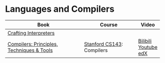 <!DOCTYPE html>

<html lang="en">
    <body>
        <h1 id="languages">Languages and Compilers</h1>
        <table class="centered">
            <thead>
                <tr>
                    <th>Book</th>
                    <th>Course</th>
                    <th>Video</th>
                </tr>
            </thead>
            <tbody>
                <tr>
                    <td><a href="https://craftinginterpreters.com/" target="_blank" class="recommend">Crafting Interpreters</a></td>
                    <td></td>
                    <td></td>
                </tr>
                <tr>
                    <td><a href="https://suif.stanford.edu/dragonbook/" target="_blank">Compilers: Principles, Techniques & Tools</a></td>
                    <td>
                        <a href="http://web.stanford.edu/class/cs143/" target="_blank" class="recommend">Stanford CS143</a>: Compilers
                    </td>
                    <td>
                        <a href="https://www.bilibili.com/video/BV1NE411376V/?share_source=copy_web&vd_source=bf4fe3323c05e39053acae4ea726b03a" target="_blank">Bilibili</a><br>
                        <a href="https://youtube.com/playlist?list=PLTsf9UeqkRebOYdw4uqSN0ugRShSmHrzH&si=r4T2elSHjz6i1Xsy" target="_blank">Youtube</a><br>
                        <a href="https://www.edx.org/learn/computer-science/stanford-university-compilers" target="_blank">edX</a>
                    </td>
                </tr>
            </tbody>
        </table>
    </body>
</html>